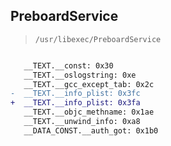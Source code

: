 ## PreboardService

> `/usr/libexec/PreboardService`

```diff

   __TEXT.__const: 0x30
   __TEXT.__oslogstring: 0xe
   __TEXT.__gcc_except_tab: 0x2c
-  __TEXT.__info_plist: 0x3fc
+  __TEXT.__info_plist: 0x3fa
   __TEXT.__objc_methname: 0x1ae
   __TEXT.__unwind_info: 0xa8
   __DATA_CONST.__auth_got: 0x1b0

```

